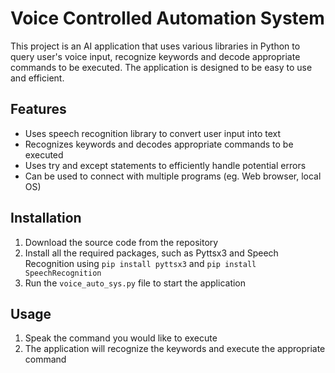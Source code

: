 # Voice Controlled Automation System

This project is an AI application that uses various libraries in Python to query user's voice input, recognize keywords and decode appropriate commands to be executed. The application is designed to be easy to use and efficient.

## Features
- Uses speech recognition library to convert user input into text
- Recognizes keywords and decodes appropriate commands to be executed
- Uses try and except statements to efficiently handle potential errors
- Can be used to connect with multiple programs (eg. Web browser, local OS)

## Installation
1. Download the source code from the repository
2. Install all the required packages, such as Pyttsx3 and Speech Recognition using `pip install pyttsx3` and `pip install SpeechRecognition`
3. Run the `voice_auto_sys.py` file to start the application

## Usage
1. Speak the command you would like to execute
2. The application will recognize the keywords and execute the appropriate command
